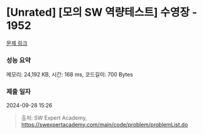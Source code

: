 # [Unrated] [모의 SW 역량테스트] 수영장 - 1952 

[문제 링크](https://swexpertacademy.com/main/code/problem/problemDetail.do?contestProbId=AV5PpFQaAQMDFAUq) 

### 성능 요약

메모리: 24,192 KB, 시간: 168 ms, 코드길이: 700 Bytes

### 제출 일자

2024-09-28 15:26



> 출처: SW Expert Academy, https://swexpertacademy.com/main/code/problem/problemList.do